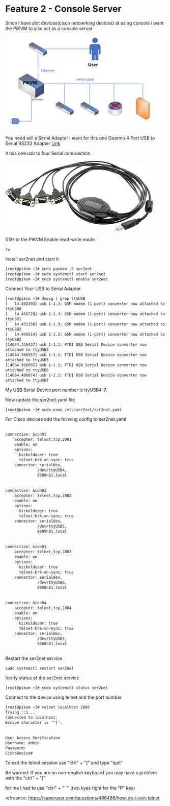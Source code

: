 # Feature 2 - Console Server


Since I have alot devices(cisco netowrking devices) at using console i want the PiKVM to also act as a console server

![Connections](ConsoleDiagram.png)

  
You need will a Serial Adapter I want for this one Gearmo 4 Port USB to Serial RS232 Adapter  [Link](https://www.amazon.com/dp/B004ETDC8K?ref_=pe_386300_442618370_TE_sc_as_ri_0)

It has one usb to four Serial conncection. 

![Connections](ConsoleCabel.jpg)


SSH to the PiKVM
Enable read-write mode.

```
rw
```


Install ser2net and start it

```
[root@pikvm ~]# sudo pacman -S ser2net
[root@pikvm ~]# sudo systemctl start ser2net
[root@pikvm ~]# sudo systemctl enable ser2net
```

Connect Your USB to Serial Adapter.

```
[root@pikvm ~]# dmesg | grep ttyUSB
[   14.402293] usb 1-1.3: GSM modem (1-port) converter now attached to ttyUSB0
[   14.416729] usb 1-1.3: GSM modem (1-port) converter now attached to ttyUSB1
[   14.431156] usb 1-1.3: GSM modem (1-port) converter now attached to ttyUSB2
[   14.445514] usb 1-1.3: GSM modem (1-port) converter now attached to ttyUSB3
[14064.346437] usb 1-1.1: FTDI USB Serial Device converter now attached to ttyUSB4
[14064.366557] usb 1-1.1: FTDI USB Serial Device converter now attached to ttyUSB5
[14064.386687] usb 1-1.1: FTDI USB Serial Device converter now attached to ttyUSB6
[14064.406874] usb 1-1.1: FTDI USB Serial Device converter now attached to ttyUSB7

```

My USB Serial Device port number is ttyUSB4-7, 

Now update the ser2net.yaml file

```
[root@pikvm ~]# sudo nano /etc/ser2net/ser2net.yaml
```


For Cisco devices add the follwing config to ser2net.yaml

```

connection: &con01
    accepter: telnet,tcp,2001
    enable: on
    options:
      kickolduser: true
      telnet-brk-on-sync: true
    connector: serialdev,
              /dev/ttyUSB4,
              9600n81,local


connection: &con02
    accepter: telnet,tcp,2002
    enable: on
    options:
      kickolduser: true
      telnet-brk-on-sync: true
    connector: serialdev,
              /dev/ttyUSB5,
              9600n81,local


connection: &con03
    accepter: telnet,tcp,2003
    enable: on
    options:
      kickolduser: true
      telnet-brk-on-sync: true
    connector: serialdev,
              /dev/ttyUSB6,
              9600n81,local


connection: &con04
    accepter: telnet,tcp,2004
    enable: on
    options:
      kickolduser: true
      telnet-brk-on-sync: true
    connector: serialdev,
              /dev/ttyUSB7,
              9600n81,local
              
```

Restart the ser2net service



```
sudo systemctl restart ser2net
```

Verify status of the ser2net service


```
[root@pikvm ~]# sudo systemctl status ser2net
```

Connect to the device using telnet and the port number


```
[root@pikvm ~]# telnet localhost 2000
Trying ::1...
Connected to localhost.
Escape character is '^]'.


User Access Verification
Username: admin
Password: 
CiscoDevice#
```


    


To exit the telnet session use  "ctrl" + "]" and type "quit"

Be warned: If you are on non-english keyboard you may have a problem with the "ctrl" + "]"

for me i had to use "ctrl" + "¨" (two kyes right for the "P" key)


refreance:
https://superuser.com/questions/486496/how-do-i-exit-telnet

